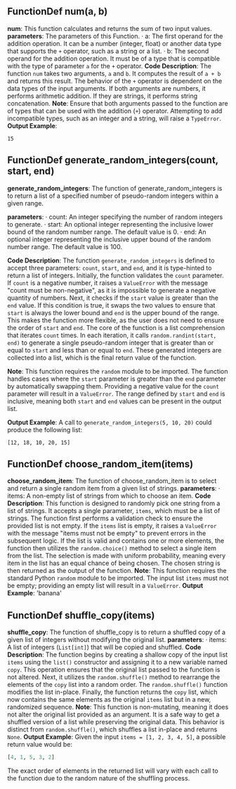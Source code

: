 ## FunctionDef num(a, b)
**num**: This function calculates and returns the sum of two input values.
**parameters**: The parameters of this Function.
· a: The first operand for the addition operation. It can be a number (integer, float) or another data type that supports the `+` operator, such as a string or a list.
· b: The second operand for the addition operation. It must be of a type that is compatible with the type of parameter `a` for the `+` operator.
**Code Description**: The function `num` takes two arguments, `a` and `b`. It computes the result of `a + b` and returns this result. The behavior of the `+` operator is dependent on the data types of the input arguments. If both arguments are numbers, it performs arithmetic addition. If they are strings, it performs string concatenation.
**Note**: Ensure that both arguments passed to the function are of types that can be used with the addition (`+`) operator. Attempting to add incompatible types, such as an integer and a string, will raise a `TypeError`.
**Output Example**:
```
15
```
## FunctionDef generate_random_integers(count, start, end)
**generate_random_integers**: The function of generate_random_integers is to return a list of a specified number of pseudo-random integers within a given range.

**parameters**:
· count: An integer specifying the number of random integers to generate.
· start: An optional integer representing the inclusive lower bound of the random number range. The default value is 0.
· end: An optional integer representing the inclusive upper bound of the random number range. The default value is 100.

**Code Description**:
The function `generate_random_integers` is defined to accept three parameters: `count`, `start`, and `end`, and it is type-hinted to return a list of integers. Initially, the function validates the `count` parameter. If `count` is a negative number, it raises a `ValueError` with the message "count must be non-negative", as it is impossible to generate a negative quantity of numbers. Next, it checks if the `start` value is greater than the `end` value. If this condition is true, it swaps the two values to ensure that `start` is always the lower bound and `end` is the upper bound of the range. This makes the function more flexible, as the user does not need to ensure the order of `start` and `end`. The core of the function is a list comprehension that iterates `count` times. In each iteration, it calls `random.randint(start, end)` to generate a single pseudo-random integer that is greater than or equal to `start` and less than or equal to `end`. These generated integers are collected into a list, which is the final return value of the function.

**Note**:
This function requires the `random` module to be imported. The function handles cases where the `start` parameter is greater than the `end` parameter by automatically swapping them. Providing a negative value for the `count` parameter will result in a `ValueError`. The range defined by `start` and `end` is inclusive, meaning both `start` and `end` values can be present in the output list.

**Output Example**:
A call to `generate_random_integers(5, 10, 20)` could produce the following list:
```
[12, 18, 10, 20, 15]
```
## FunctionDef choose_random_item(items)
**choose_random_item**: The function of choose_random_item is to select and return a single random item from a given list of strings.
**parameters**:
· items: A non-empty list of strings from which to choose an item.
**Code Description**: This function is designed to randomly pick one string from a list of strings. It accepts a single parameter, `items`, which must be a list of strings. The function first performs a validation check to ensure the provided list is not empty. If the `items` list is empty, it raises a `ValueError` with the message "items must not be empty" to prevent errors in the subsequent logic. If the list is valid and contains one or more elements, the function then utilizes the `random.choice()` method to select a single item from the list. The selection is made with uniform probability, meaning every item in the list has an equal chance of being chosen. The chosen string is then returned as the output of the function.
**Note**: This function requires the standard Python `random` module to be imported. The input list `items` must not be empty; providing an empty list will result in a `ValueError`.
**Output Example**:
'banana'
## FunctionDef shuffle_copy(items)
**shuffle_copy**: The function of shuffle_copy is to return a shuffled copy of a given list of integers without modifying the original list.
**parameters**:
· items: A list of integers (`List[int]`) that will be copied and shuffled.
**Code Description**: The function begins by creating a shallow copy of the input list `items` using the `list()` constructor and assigning it to a new variable named `copy`. This operation ensures that the original list passed to the function is not altered. Next, it utilizes the `random.shuffle()` method to rearrange the elements of the `copy` list into a random order. The `random.shuffle()` function modifies the list in-place. Finally, the function returns the `copy` list, which now contains the same elements as the original `items` list but in a new, randomized sequence.
**Note**: This function is non-mutating, meaning it does not alter the original list provided as an argument. It is a safe way to get a shuffled version of a list while preserving the original data. This behavior is distinct from `random.shuffle()`, which shuffles a list in-place and returns `None`.
**Output Example**:
Given the input `items = [1, 2, 3, 4, 5]`, a possible return value would be:
```python
[4, 1, 5, 3, 2]
```
The exact order of elements in the returned list will vary with each call to the function due to the random nature of the shuffling process.
